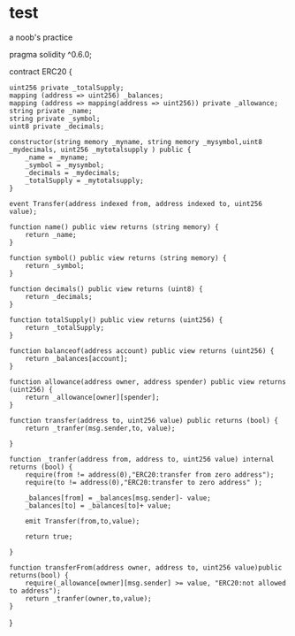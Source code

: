 # test
a noob's practice

pragma solidity ^0.6.0;

contract ERC20 {
    
    uint256 private _totalSupply;
    mapping (address => uint256) _balances;
    mapping (address => mapping(address => uint256)) private _allowance;
    string private _name;
    string private _symbol;
    uint8 private _decimals;
    
    constructor(string memory _myname, string memory _mysymbol,uint8 _mydecimals, uint256 _mytotalsupply ) public {
        _name = _myname;
        _symbol = _mysymbol;
        _decimals = _mydecimals;
        _totalSupply = _mytotalsupply;
    }
    
    event Transfer(address indexed from, address indexed to, uint256 value);
    
    function name() public view returns (string memory) {
        return _name;
    }
    
    function symbol() public view returns (string memory) {
        return _symbol;
    }
    
    function decimals() public view returns (uint8) {
        return _decimals;
    }
    
    function totalSupply() public view returns (uint256) {
        return _totalSupply;
    }
    
    function balanceof(address account) public view returns (uint256) {
        return _balances[account];
    }
    
    function allowance(address owner, address spender) public view returns (uint256) {
        return _allowance[owner][spender];
    }
    
    function transfer(address to, uint256 value) public returns (bool) {
        return _tranfer(msg.sender,to, value);
        
    }
    
    function _tranfer(address from, address to, uint256 value) internal returns (bool) {
        require(from != address(0),"ERC20:transfer from zero address");
        require(to != address(0),"ERC20:transfer to zero address" );
       
        _balances[from] = _balances[msg.sender]- value;
        _balances[to] = _balances[to]+ value;
        
        emit Transfer(from,to,value);
        
        return true;
        
    }
    
    function transferFrom(address owner, address to, uint256 value)public returns(bool) {
        require(_allowance[owner][msg.sender] >= value, "ERC20:not allowed to address");
        return _tranfer(owner,to,value);
    }
    
}
